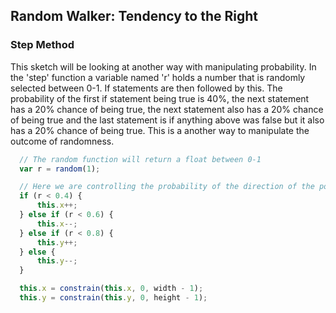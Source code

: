 ## Random Walker: Tendency to the Right

### Step Method
This sketch will be looking at another way with manipulating probability. In the 'step' function a variable named 'r' holds a number that is randomly selected between 0-1. If statements are then followed by this. The probability of the first if statement being true is 40%, the next statement has a 20% chance of being true, the next statement also has a 20% chance of being true and the last statement is if anything above was false but it also has a 20% chance of being true.
This is a another way to manipulate the outcome of randomness.

```js
  // The random function will return a float between 0-1
  var r = random(1);

  // Here we are controlling the probability of the direction of the point
  if (r < 0.4) {
      this.x++;
  } else if (r < 0.6) {
      this.x--;
  } else if (r < 0.8) {
      this.y++;
  } else {
      this.y--;
  }

  this.x = constrain(this.x, 0, width - 1);
  this.y = constrain(this.y, 0, height - 1);
```
